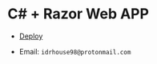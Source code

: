 # C# + Razor Web APP

- [Deploy](https://samaraproject.onrender.com)

- Email: `idrhouse98@protonmail.com`
